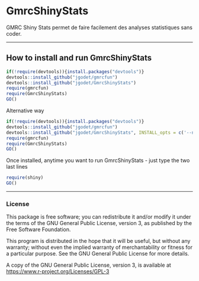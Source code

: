# GmrcShinyStats

GMRC Shiny Stats permet de faire facilement des analyses statistiques sans coder.

---
## How to install and run GmrcShinyStats

```r
if(!require(devtools)){install.packages("devtools")}
devtools::install_github("jgodet/gmrcfun")
devtools::install_github("jgodet/GmrcShinyStats")
require(gmrcfun)
require(GmrcShinyStats)
GO()
```


Alternative way
```r
if(!require(devtools)){install.packages("devtools")}
devtools::install_github("jgodet/gmrcfun")
devtools::install_github("jgodet/GmrcShinyStats", INSTALL_opts = c('--no-lock'))
require(gmrcfun)
require(GmrcShinyStats)
GO()
```

Once installed, anytime you want to run GmrcShinyStats - just type the two last lines
```r
require(shiny)
GO()
```

---
### License

This package is free software; you can redistribute it and/or modify it
under the terms of the GNU General Public License, version 3, as
published by the Free Software Foundation.

This program is distributed in the hope that it will be useful, but
without any warranty; without even the implied warranty of
merchantability or fitness for a particular purpose.  See the GNU
General Public License for more details.

A copy of the GNU General Public License, version 3, is available at
<https://www.r-project.org/Licenses/GPL-3>
